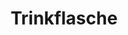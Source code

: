 ---
id: "02"
title: Trinkflasche
description: >-
  **Das neue Album vom Tausendsassa: Lyrik, Slam, Rap, Leichtigkeit**


  Der Tausendsassa ist ein Gegenentwurf zum klassischen Bild, das Deutschrap oft abgibt. Hier gibt es keinen harten, wütenden Rap mit Geschichten von der Straße oder Gangster-Attitüden; die Texte drehen sich nicht um Geld, Fame und Frauen. Hier spricht ein Anti-Gangster, der sich selbst gerne auf die Schippe nimmt und absolut keinen Bock auf Stress hat. Der ungefährlichste Rapper der Welt eben.


  Ob das Album nun trotz, wegen oder einfach nur während Corona entstanden ist – schwer zu sagen. Jedenfalls ist es jetzt da. Die Zutaten: Der alltägliche Wahnsinn eines Künstlers. Liebe. Widersprüche. Ansprüche. Realität. Verpackt in: Lyrik, Slam und Rap. Versehen mit: Leidenschaft, Humor, Selbstironie und Ernsthaftigkeit. Dieses Album ist Ausdruck der Bereitschaft, trotz allem „all in“ zu gehen. Jetzt erst recht. ABERSOWASVON.


  *CD © 2022 Tausendsassa*
price: 22.10
image: /img/image.jpeg
---